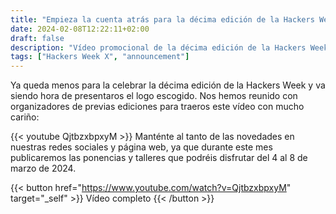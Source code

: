 ```yaml
---
title: "Empieza la cuenta atrás para la décima edición de la Hackers Week, ¿te apuntas?"
date: 2024-02-08T12:22:11+02:00
draft: false
description: "Vídeo promocional de la décima edición de la Hackers Week"
tags: ["Hackers Week X", "announcement"]
---
```


Ya queda menos para la celebrar la décima edición de la Hackers Week y va siendo hora de presentaros el logo escogido. Nos hemos reunido con organizadores de previas ediciones para traeros este vídeo con mucho cariño:

{{< youtube QjtbzxbpxyM >}}
Manténte al tanto de las novedades en nuestras redes sociales y página web, ya que durante este mes publicaremos las ponencias y talleres que podréis disfrutar del 4 al 8 de marzo de 2024.
<br />

{{< button href="https://www.youtube.com/watch?v=QjtbzxbpxyM" target="_self" >}}
Vídeo completo
{{< /button >}}


